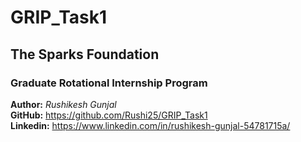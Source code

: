# GRIP_Task1

## The Sparks Foundation
### Graduate Rotational Internship Program
**Author:** _Rushikesh Gunjal_  
**GitHub:** https://github.com/Rushi25/GRIP_Task1  
**Linkedin:** https://www.linkedin.com/in/rushikesh-gunjal-54781715a/

